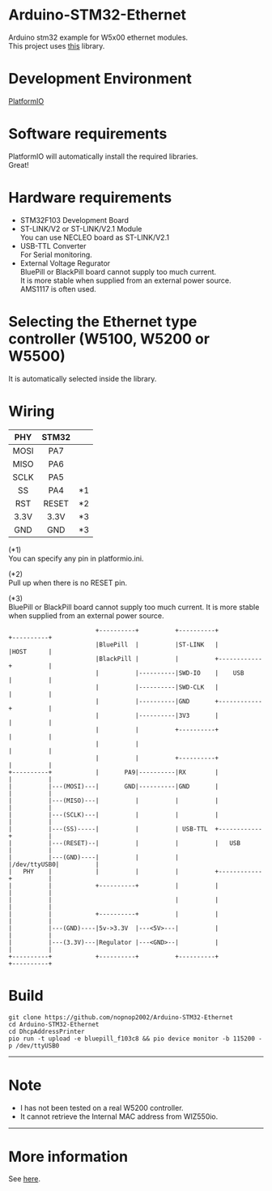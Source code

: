 # Arduino-STM32-Ethernet
Arduino stm32 example for W5x00 ethernet modules.   
This project uses [this](https://github.com/arduino-libraries/Ethernet) library.

# Development Environment
[PlatformIO](https://github.com/platformio/platformio-core)

# Software requirements
PlatformIO will automatically install the required libraries.   
Great!   

# Hardware requirements
- STM32F103 Development Board   
- ST-LINK/V2 or ST-LINK/V2.1 Module   
 You can use NECLEO board as ST-LINK/V2.1   
- USB-TTL Converter   
 For Serial monitoring.   
- External Voltage Regurator   
 BluePill or BlackPill board cannot supply too much current.   
 It is more stable when supplied from an external power source.   
 AMS1117 is often used.   
 
# Selecting the Ethernet type controller (W5100, W5200 or W5500)
It is automatically selected inside the library.

# Wiring

|PHY|STM32||
|:-:|:-:|:-:|
|MOSI|PA7||
|MISO|PA6||
|SCLK|PA5||
|SS|PA4|*1|
|RST|RESET|*2|
|3.3V|3.3V|*3|
|GND|GND|*3|

(*1)  
You can specify any pin in platformio.ini.

(*2)  
Pull up when there is no RESET pin.

(*3)  
BluePill or BlackPill board cannot supply too much current.
It is more stable when supplied from an external power source.

```
                        +----------+          +----------+            +----------+
                        |BluePill  |          |ST-LINK   |            |HOST      |
                        |BlackPill |          |          +------------+          |
                        |          |----------|SWD-IO    |    USB     |          |
                        |          |----------|SWD-CLK   |            |          |
                        |          |----------|GND       +------------+          |
                        |          |----------|3V3       |            |          |
                        |          |          +----------+            |          |
                        |          |                                  |          |
                        |          |          +----------+            |          |
+----------+            |       PA9|----------|RX        |            |          |
|          |---(MOSI)---|       GND|----------|GND       |            |          |
|          |---(MISO)---|          |          |          |            |          |
|          |---(SCLK)---|          |          |          |            |          |
|          |---(SS)-----|          |          | USB-TTL  +------------+          |
|          |---(RESET)--|          |          |          |   USB      |          |
|          |---(GND)----|          |          |          |/dev/ttyUSB0|          |
|   PHY    |            |          |          |          +------------+          |
|          |            +----------+          |          |            |          |
|          |                                  |          |            |          |
|          |            +----------+          |          |            |          |
|          |---(GND)----|5v->3.3V  |---<5V>---|          |            |          |
|          |---(3.3V)---|Regulator |---<GND>--|          |            |          |
+----------+            +----------+          +----------+            +----------+
```


# Build
```
git clone https://github.com/nopnop2002/Arduino-STM32-Ethernet
cd Arduino-STM32-Ethernet
cd DhcpAddressPrinter
pio run -t upload -e bluepill_f103c8 && pio device monitor -b 115200 -p /dev/ttyUSB0
```

---

# Note
- I has not been tested on a real W5200 controller.   
- It cannot retrieve the Internal MAC address from WIZ550io.   

---

# More information
See [here](https://www.arduino.cc/en/Reference/Ethernet).

